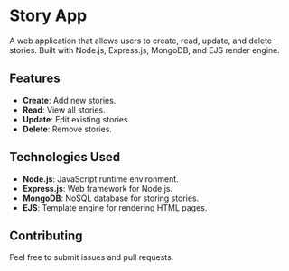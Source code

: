 # Story App

A web application that allows users to create, read, update, and delete stories. Built with Node.js, Express.js, MongoDB, and EJS render engine.

## Features

- **Create**: Add new stories.
- **Read**: View all stories.
- **Update**: Edit existing stories.
- **Delete**: Remove stories.

## Technologies Used

- **Node.js**: JavaScript runtime environment.
- **Express.js**: Web framework for Node.js.
- **MongoDB**: NoSQL database for storing stories.
- **EJS**: Template engine for rendering HTML pages.

## Contributing

Feel free to submit issues and pull requests.

